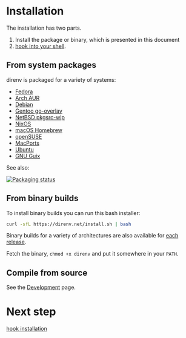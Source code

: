 # Installation

The installation has two parts.

1. Install the package or binary, which is presented in this document
2. [hook into your shell](hook.md).

## From system packages

direnv is packaged for a variety of systems:

* [Fedora](https://apps.fedoraproject.org/packages/direnv)
* [Arch AUR](https://aur.archlinux.org/packages/direnv/)
* [Debian](https://packages.debian.org/search?keywords=direnv&searchon=names&suite=all&section=all)
* [Gentoo go-overlay](https://github.com/Dr-Terrible/go-overlay)
* [NetBSD pkgsrc-wip](http://www.pkgsrc.org/wip/)
* [NixOS](https://nixos.org/nixos/packages.html?query=direnv)
* [macOS Homebrew](https://formulae.brew.sh/formula/direnv#default)
* [openSUSE](https://build.opensuse.org/package/show/openSUSE%3AFactory/direnv)
* [MacPorts](https://ports.macports.org/port/direnv/)
* [Ubuntu](https://packages.ubuntu.com/search?keywords=direnv&searchon=names&suite=all&section=all)
* [GNU Guix](https://www.gnu.org/software/guix/)

See also:

[![Packaging status](https://repology.org/badge/vertical-allrepos/direnv.svg)](https://repology.org/metapackage/direnv)

## From binary builds

To install binary builds you can run this bash installer:

```sh
curl -sfL https://direnv.net/install.sh | bash
```

Binary builds for a variety of architectures are also available for
[each release](https://github.com/direnv/direnv/releases).

Fetch the binary, `chmod +x direnv` and put it somewhere in your `PATH`.

## Compile from source

See the [Development](development.md) page.

# Next step

[hook installation](hook.md)
